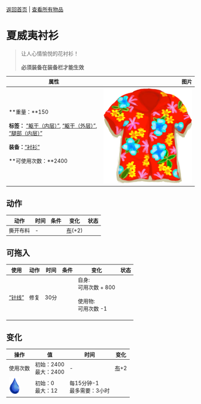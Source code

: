 [返回首页](index.md)   |  [查看所有物品](object.md)
# 夏威夷衬衫  
> 让人心情愉悦的花衬衫！<br><br><b>必须装备在装备栏才能生效</b>  
  
  属性  |   图片   
 ----  |  ----:   
 **重量：**150<br><br>**标签：**	[“躯干（内层）”](tag_InnerTorso.md), [“躯干（外层）”](tag_OuterTorso.md), [“腿部（内层）”](tag_Clothing.md)<br><br>**装备：**[“衬衫”](eTag_Shirt.md)<br><br>**可使用次数：**2400  |  ![](Sprite/HawaiianShirt.png)   
  
## 动作  
动作  |  时间  |  条件  |  变化  |  状态  
----  |  ----  |  ----  |  ----  |  ----  
撕开布料  |  -  |    |  [布](Cloth.md)(+2)  |    
## 可拖入  
使用  |  动作  |  时间  |  条件  |  变化  |  状态  
----  |  ----  |  ----  |  ----  |  ----  |  ----  
[“针线”](tag_ThreadedNeedle.md)  |  修复  |  30分  |    |  自身:<br>可用次数 + 800<br><br>使用物:<br>可用次数  -1<br><br>  |    
## 变化  
操作  |  值  |  时间  |  变化  
----  |  ----  |  ----  |  ----  
使用次数  |  初始：2400<br>最大：2400  |  -  |  [布](Cloth.md)+2   
<img decoding="async" src="Sprite/Thirst.png" style="width:30px;">  |  初始：0<br>最大：12  |  每15分钟-1<br>最多需要：3小时  |    
